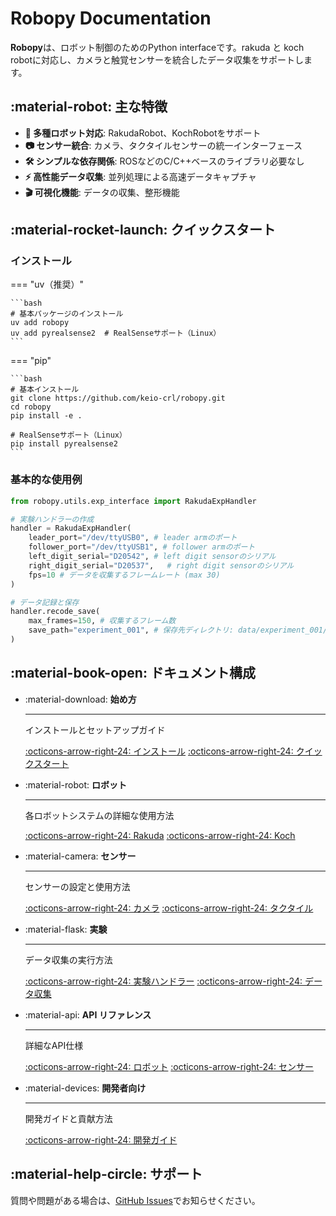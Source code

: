 # Robopy Documentation

**Robopy**は、ロボット制御のためのPython interfaceです。rakuda と koch robotに対応し、カメラと触覚センサーを統合したデータ収集をサポートします。

## :material-robot: 主な特徴

- **🤖 多種ロボット対応**: RakudaRobot、KochRobotをサポート
- **📷 センサー統合**: カメラ、タクタイルセンサーの統一インターフェース 
- **🛠 シンプルな依存関係**: ROSなどのC/C++ベースのライブラリ必要なし  
- **⚡ 高性能データ収集**: 並列処理による高速データキャプチャ
- **🎬 可視化機能**: データの収集、整形機能

## :material-rocket-launch: クイックスタート

### インストール
<!---TODO --->

=== "uv（推奨）"

    ```bash
    # 基本パッケージのインストール
    uv add robopy
    uv add pyrealsense2  # RealSenseサポート（Linux）
    ```

=== "pip"

    ```bash
    # 基本インストール
    git clone https://github.com/keio-crl/robopy.git
    cd robopy
    pip install -e .

    # RealSenseサポート（Linux）
    pip install pyrealsense2
    ```

### 基本的な使用例

```python
from robopy.utils.exp_interface import RakudaExpHandler

# 実験ハンドラーの作成
handler = RakudaExpHandler(
    leader_port="/dev/ttyUSB0", # leader armのポート
    follower_port="/dev/ttyUSB1", # follower armのポート
    left_digit_serial="D20542", # left digit sensorのシリアル
    right_digit_serial="D20537",   # right digit sensorのシリアル
    fps=10 # データを収集するフレームレート (max 30)
)

# データ記録と保存
handler.recode_save(
    max_frames=150, # 収集するフレーム数
    save_path="experiment_001", # 保存先ディレクトリ: data/experiment_001/...
)
```

## :material-book-open: ドキュメント構成

<div class="grid cards" markdown>

-   :material-download: **始め方**

    ---

    インストールとセットアップガイド

    [:octicons-arrow-right-24: インストール](getting-started/installation.md)
    [:octicons-arrow-right-24: クイックスタート](getting-started/quickstart.md)

-   :material-robot: **ロボット**

    ---

    各ロボットシステムの詳細な使用方法

    [:octicons-arrow-right-24: Rakuda](robots/rakuda.md)
    [:octicons-arrow-right-24: Koch](robots/koch.md)

-   :material-camera: **センサー**

    ---

    センサーの設定と使用方法

    [:octicons-arrow-right-24: カメラ](sensors/cameras.md)
    [:octicons-arrow-right-24: タクタイル](sensors/tactile.md)

-   :material-flask: **実験**

    ---

    データ収集の実行方法

    [:octicons-arrow-right-24: 実験ハンドラー](experiments/handlers.md)
    [:octicons-arrow-right-24: データ収集](experiments/data-collection.md)

-   :material-api: **API リファレンス**

    ---

    詳細なAPI仕様

    [:octicons-arrow-right-24: ロボット](api/robots.md)
    [:octicons-arrow-right-24: センサー](api/sensors.md)

-   :material-devices: **開発者向け**

    ---

    開発ガイドと貢献方法

    [:octicons-arrow-right-24: 開発ガイド](developer/development.md)
</div>

## :material-help-circle: サポート

質問や問題がある場合は、[GitHub Issues](https://github.com/keio-crl/robopy/issues)でお知らせください。